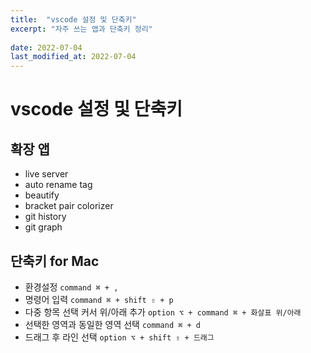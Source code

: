 ```yaml
---
title:  "vscode 설정 및 단축키"
excerpt: "자주 쓰는 앱과 단축키 정리"
 
date: 2022-07-04
last_modified_at: 2022-07-04
---
```


# vscode 설정 및 단축키

## 확장 앱
- live server
- auto rename tag
- beautify
- bracket pair colorizer
- git history
- git graph

## 단축키 for Mac
- 환경설정 `command ⌘ + ,`
- 명령어 입력 `command ⌘ + shift ⇧ + p`
- 다중 항목 선택 커서 위/아래 추가 `option ⌥ + command ⌘ + 화살표 위/아래`
- 선택한 영역과 동일한 영역 선택 `command ⌘ + d`
- 드래그 후 라인 선택 `option ⌥ + shift ⇧ + 드래그`